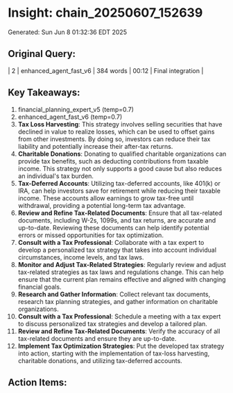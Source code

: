 # Insight: chain_20250607_152639
Generated: Sun Jun  8 01:32:36 EDT 2025

## Original Query:
| 2 | enhanced_agent_fast_v6 | 384 words | 00:12 | Final integration |

## Key Takeaways:
1. financial_planning_expert_v5 (temp=0.7)
2. enhanced_agent_fast_v6 (temp=0.7)
1. **Tax Loss Harvesting**: This strategy involves selling securities that have declined in value to realize losses, which can be used to offset gains from other investments. By doing so, investors can reduce their tax liability and potentially increase their after-tax returns.
2. **Charitable Donations**: Donating to qualified charitable organizations can provide tax benefits, such as deducting contributions from taxable income. This strategy not only supports a good cause but also reduces an individual's tax burden.
3. **Tax-Deferred Accounts**: Utilizing tax-deferred accounts, like 401(k) or IRA, can help investors save for retirement while reducing their taxable income. These accounts allow earnings to grow tax-free until withdrawal, providing a potential long-term tax advantage.
1. **Review and Refine Tax-Related Documents**: Ensure that all tax-related documents, including W-2s, 1099s, and tax returns, are accurate and up-to-date. Reviewing these documents can help identify potential errors or missed opportunities for tax optimization.
2. **Consult with a Tax Professional**: Collaborate with a tax expert to develop a personalized tax strategy that takes into account individual circumstances, income levels, and tax laws.
3. **Monitor and Adjust Tax-Related Strategies**: Regularly review and adjust tax-related strategies as tax laws and regulations change. This can help ensure that the current plan remains effective and aligned with changing financial goals.
1. **Research and Gather Information**: Collect relevant tax documents, research tax planning strategies, and gather information on charitable organizations.
2. **Consult with a Tax Professional**: Schedule a meeting with a tax expert to discuss personalized tax strategies and develop a tailored plan.
3. **Review and Refine Tax-Related Documents**: Verify the accuracy of all tax-related documents and ensure they are up-to-date.
4. **Implement Tax Optimization Strategies**: Put the developed tax strategy into action, starting with the implementation of tax-loss harvesting, charitable donations, and utilizing tax-deferred accounts.

## Action Items:
